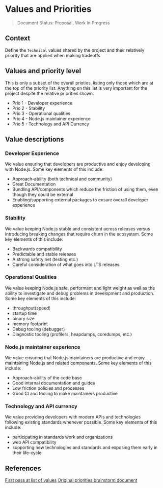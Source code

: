 # Values and Priorities

> Document Status: Proposal, Work In Progress

## Context

Define the `Technical` values shared by the project and their relatively priority
that are applied when making tradeoffs.


## Values and priority level

This is only a subset of the overall prioties, listing only those which are at the
top of the priority list. Anything on this list is very important for the project
despite the relative priorities shown.

- Prio 1 - Developer experience
- Prio 2 - Stability
- Prio 3 - Operational qualities
- Prio 4 - Node.js maintainer experience
- Prio 5 - Technology and API Currency

## Value descriptions

### Developer Experience
We value ensuring that developers are productive and enjoy developing with Node.js. Some key elements of this include:
  - Approach-ability (both technical and community)
  - Great Documentation 
  - Bundling API/components which reduce the friction of using them, even though they could be external
  - Enabling/supporting external packages to ensure overall developer experience

### Stability
We value keeping Node.js stable and consistent across releases versus introducing breaking changes that require churn in the ecosystem. Some key elements of this include:
  - Backwards compatibility
  - Predictable and stable releases
  - A strong safety net (testing etc.) 
  - Careful consideration of what goes into LTS releases 

### Operational Qualities
We value keeping Node.js safe, performant and light weight as well as the ability to investigate and debug problems in development and production. Some key elements of this include: 
 - throughput(speed)
 - startup time
 - binary size
 - memory footprint
 - Debug tooling (debugger)
- Diagnostic tooling (profilers, heapdumps, coredumps, etc.)

### Node.js maintainer experience
We value ensuring that Node.js maintainers are productive and enjoy maintaining Node.js and related components. Some key elements of this include:
- Approach-ability of the code base
- Good internal documentation and guides
- Low friction policies and processes
- Good CI and tooling to make maintainers productive

### Technology and API currency
We value providing developers with modern APIs and technologies following existing standards whenever possible.  Some key elements of this include:
  - participating in standards work and organizations
  - web API compatibility
  - supporting new technologies and standards and exposing them early in their life-cycle 

## References

[First pass at list of values](https://github.com/nodejs/next-10/issues/5)
[Original priorities brainstorm document](https://docs.google.com/document/d/1sbO_zCn9n_JH2zuGtqNAahUhA_mGFA89DdAme8nEdsw)
